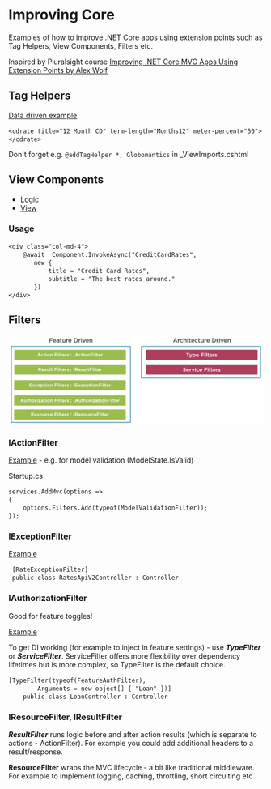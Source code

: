 # Improving Core

Examples of how to improve .NET Core apps using extension points such as Tag Helpers, View Components, Filters etc. 

Inspired by Pluralsight 
course [Improving .NET Core MVC Apps Using Extension Points by Alex Wolf](https://app.pluralsight.com/library/courses/dotnet-core-mvc-apps-extensions/table-of-contents)

## Tag Helpers

[Data driven example](https://github.com/teksidia/ImprovingCore/blob/master/Globomantics/TagHelpers/CDTagHelper.cs)

```
<cdrate title="12 Month CD" term-length="Months12" meter-percent="50"></cdrate>
```

Don't forget e.g. ```@addTagHelper *, Globomantics``` in _ViewImports.cshtml

## View Components

* [Logic](https://github.com/teksidia/ImprovingCore/blob/master/Globomantics/Components/CreditCardRatesViewComponent.cs)
* [View](https://github.com/teksidia/ImprovingCore/blob/master/Globomantics/Views/Shared/Components/CreditCardRates/Default.cshtml)

### Usage

```
<div class="col-md-4">
    @await  Component.InvokeAsync("CreditCardRates",
       new {
           title = "Credit Card Rates",
           subtitle = "The best rates around."
       })
</div>
```

## Filters

![filter types](https://raw.githubusercontent.com/teksidia/ImprovingCore/master/_help_resources/filters.PNG)

### IActionFilter

[Example](https://github.com/teksidia/ImprovingCore/blob/master/Globomantics/Filters/ModelValidationFilter.cs) - e.g. for model validation (ModelState.IsValid)

Startup.cs
```
services.AddMvc(options =>
{
    options.Filters.Add(typeof(ModelValidationFilter));
});
```

### IExceptionFilter

[Example](https://github.com/teksidia/ImprovingCore/blob/master/Globomantics/Filters/RateExceptionFilter.cs)

```
 [RateExceptionFilter]
 public class RatesApiV2Controller : Controller
```

### IAuthorizationFilter

Good for feature toggles!

[Example](https://github.com/teksidia/ImprovingCore/blob/master/Globomantics/Filters/FeatureAuthFilter.cs)

To get DI working (for example to inject in feature settings) - use ***TypeFilter*** or ***ServiceFilter***. ServiceFilter offers more flexibility over dependency lifetimes but is more complex, so TypeFilter is the default choice.

```
[TypeFilter(typeof(FeatureAuthFilter),
        Arguments = new object[] { "Loan" })]
    public class LoanController : Controller
```

### IResourceFilter, IResultFilter

***ResultFilter*** runs logic before and after action results (which is separate to actions - ActionFilter). For example you could add additional headers to a result/response.

**ResourceFilter** wraps the MVC lifecycle - a bit like traditional middleware. For example to implement logging, caching, throttling, short circuiting etc
